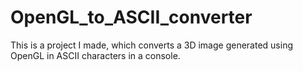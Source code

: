 OpenGL_to_ASCII_converter
=========================

This is a project I made, which converts a 3D image generated using OpenGL in ASCII characters in a console. 
